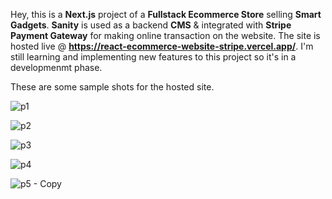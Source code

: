 Hey, this is a <b>Next.js</b> project of a <b>Fullstack Ecommerce Store</b> selling <b>Smart Gadgets</b>. <b>Sanity</b> is used as a backend <b>CMS</b> & integrated with <b>Stripe Payment Gateway</b> for making online transaction on the website. The site is hosted live @ <b>https://react-ecommerce-website-stripe.vercel.app/</b>. I'm still learning and implementing new features to this project so it's in a developmenmt phase.

These are some sample shots for the hosted site.

![p1](https://user-images.githubusercontent.com/68563695/174877915-edac47c3-9d4c-429b-adf1-4a900365edad.PNG)

![p2](https://user-images.githubusercontent.com/68563695/174877919-d649ab2b-b6f2-428a-90ca-f1e15236bde7.PNG)

![p3](https://user-images.githubusercontent.com/68563695/174877930-0766ec73-59a8-4c1f-abb5-0feb31240a4c.PNG)

![p4](https://user-images.githubusercontent.com/68563695/174877934-6979dc55-a8ae-4344-a3f4-e627c410f188.PNG)

![p5 - Copy](https://user-images.githubusercontent.com/68563695/175359319-49d57a22-d668-492e-b832-3405fdad20ca.png)
